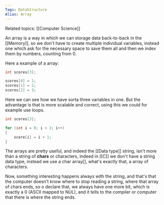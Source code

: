 ```yaml
---
Tags: DataStructure
Alias: Array
---
```

Related topics: [[Computer Science]]

An array is a way in which we can storage data back-to-back in the [[Memory]], so we don't have to create multiple individual variables, instead one which ask for the necessary space to save them all and then we index them by numbers, counting from 0. 

Here a example of a array: 

```C
int scores[3];

scores[0] = 1;
scores[1] = 2;
scores[2] = 3;

```

 Here we can see how we have sorta three variables in one. But the advantage is that is more scalable and correct, using this we could for example use loops.
 
```C
int scores[3];

for (int i = 0; i < 3; i++)
{
	score[i] = i + 1;
}
```

The arrays are pretty useful, and indeed the [[Data type]] string, isn't more than a string of **chars** or characters, indeed in [[C]] we don't have a string data type, instead we use a char array[], what's exactly that, a array of characters.

Now, something interesting happens always with the string, and that's that the computer doesn't know where to stop reading a string, where that array of chars ends, so o declare that, we always have one more bit, which is exactly a 0 (ASCII mapped to NUL), and it tells to the compiler or computer that there is where the string ends. 